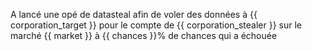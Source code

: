 A lancé une opé de datasteal afin de voler des données à {{ corporation_target }} pour le compte de {{ corporation_stealer }} sur le marché {{ market }} à {{ chances }}% de chances qui a échouée
